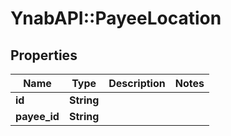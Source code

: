 # YnabAPI::PayeeLocation

## Properties
Name | Type | Description | Notes
------------ | ------------- | ------------- | -------------
**id** | **String** |  | 
**payee_id** | **String** |  | 


